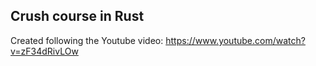 ## Crush course in Rust
Created following the Youtube video: https://www.youtube.com/watch?v=zF34dRivLOw